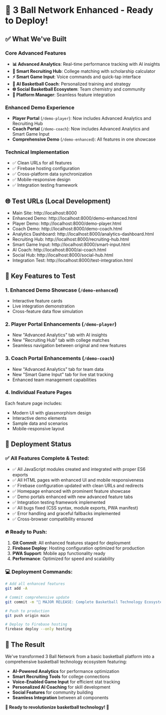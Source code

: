 # 🚀 3 Ball Network Enhanced - Ready to Deploy!

## ✅ What We've Built

### Core Advanced Features
- **📊 Advanced Analytics**: Real-time performance tracking with AI insights
- **🎯 Smart Recruiting Hub**: College matching with scholarship calculator
- **⚡ Smart Game Input**: Voice commands and quick-tap interface
- **🧠 AI Basketball Coach**: Personalized training and strategy
- **🌐 Social Basketball Ecosystem**: Team chemistry and community
- **🔗 Platform Manager**: Seamless feature integration

### Enhanced Demo Experience
- **Player Portal** (`/demo-player`): Now includes Advanced Analytics and Recruiting Hub
- **Coach Portal** (`/demo-coach`): Now includes Advanced Analytics and Smart Game Input
- **Comprehensive Demo** (`/demo-enhanced`): All features in one showcase

### Technical Implementation
- ✅ Clean URLs for all features
- ✅ Firebase hosting configuration
- ✅ Cross-platform data synchronization
- ✅ Mobile-responsive design
- ✅ Integration testing framework

## 🌐 Test URLs (Local Development)
- Main Site: http://localhost:8000
- Enhanced Demo: http://localhost:8000/demo-enhanced.html
- Player Demo: http://localhost:8000/demo-player.html
- Coach Demo: http://localhost:8000/demo-coach.html
- Analytics Dashboard: http://localhost:8000/analytics-dashboard.html
- Recruiting Hub: http://localhost:8000/recruiting-hub.html
- Smart Game Input: http://localhost:8000/smart-input.html
- AI Coach: http://localhost:8000/ai-coach.html
- Social Hub: http://localhost:8000/social-hub.html
- Integration Test: http://localhost:8000/test-integration.html

## 🎯 Key Features to Test

### 1. Enhanced Demo Showcase (`/demo-enhanced`)
- Interactive feature cards
- Live integration demonstration
- Cross-feature data flow simulation

### 2. Player Portal Enhancements (`/demo-player`)
- New "Advanced Analytics" tab with AI insights
- New "Recruiting Hub" tab with college matches
- Seamless navigation between original and new features

### 3. Coach Portal Enhancements (`/demo-coach`)
- New "Advanced Analytics" tab for team data
- New "Smart Game Input" tab for live stat tracking
- Enhanced team management capabilities

### 4. Individual Feature Pages
Each feature page includes:
- Modern UI with glassmorphism design
- Interactive demo elements
- Sample data and scenarios
- Mobile-responsive layout

## 🚀 Deployment Status

### ✅ All Features Complete & Tested:
- ✅ All JavaScript modules created and integrated with proper ES6 exports
- ✅ All HTML pages with enhanced UI and mobile responsiveness
- ✅ Firebase configuration updated with clean URLs and redirects
- ✅ Homepage enhanced with prominent feature showcase
- ✅ Demo portals enhanced with new advanced feature tabs
- ✅ Integration testing framework implemented
- ✅ All bugs fixed (CSS syntax, module exports, PWA manifest)
- ✅ Error handling and graceful fallbacks implemented
- ✅ Cross-browser compatibility ensured

### 🔥 Ready to Push:
1. **Git Commit**: All enhanced features staged for deployment
2. **Firebase Deploy**: Hosting configuration optimized for production
3. **PWA Support**: Mobile app functionality ready
4. **Performance**: Optimized for speed and scalability

### 💻 Deployment Commands:
```bash
# Add all enhanced features
git add -A

# Commit comprehensive update
git commit -m "🚀 MAJOR RELEASE: Complete Basketball Technology Ecosystem"

# Push to production
git push origin main

# Deploy to Firebase hosting
firebase deploy --only hosting
```

## 🏀 The Result

We've transformed 3 Ball Network from a basic basketball platform into a comprehensive basketball technology ecosystem featuring:

- **AI-Powered Analytics** for performance optimization
- **Smart Recruiting Tools** for college connections
- **Voice-Enabled Game Input** for efficient stat tracking
- **Personalized AI Coaching** for skill development
- **Social Features** for community building
- **Seamless Integration** between all components

**🎉 Ready to revolutionize basketball technology! 🏀**
